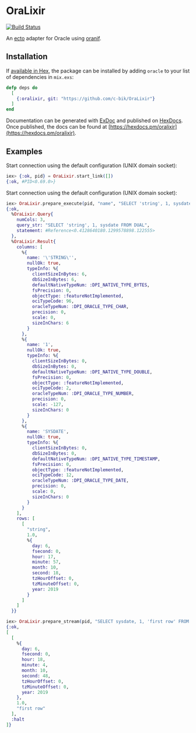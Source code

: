 # OraLixir
[![Build Status](https://travis-ci.org/c-bik/OraLixir.svg?branch=exunits)](https://travis-ci.org/c-bik/OraLixir)

An [ecto](https://github.com/elixir-ecto/ecto) adapter for Oracle using [oranif](https://github.com/c-bik/oranif/).

## Installation

If [available in Hex](https://hex.pm/docs/publish), the package can be installed
by adding `oracle` to your list of dependencies in `mix.exs`:

```elixir
defp deps do
  [
    {:oralixir, git: "https://github.com/c-bik/OraLixir"}
  ]
end
```

Documentation can be generated with [ExDoc](https://github.com/elixir-lang/ex_doc)
and published on [HexDocs](https://hexdocs.pm). Once published, the docs can
be found at [https://hexdocs.pm/oralixir](https://hexdocs.pm/oralixir).

## Examples

Start connection using the default configuration (UNIX domain socket):
```elixir
iex> {:ok, pid} = OraLixir.start_link([])
{:ok, #PID<0.69.0>}
```

  Start connection using the default configuration (UNIX domain socket):
```elixir
iex> OraLixir.prepare_execute(pid, "name", "SELECT 'string', 1, sysdate FROM DUAL", [], [])
{:ok,
  %OraLixir.Query{
    numCols: 3,
    query_str: "SELECT 'string', 1, sysdate FROM DUAL",
    statement: #Reference<0.4128640180.1299578898.122555>
  },
  %OraLixir.Result{
    columns: [
      %{
        name: '\'STRING\'',
        nullOk: true,
        typeInfo: %{
          clientSizeInBytes: 6,
          dbSizeInBytes: 6,
          defaultNativeTypeNum: :DPI_NATIVE_TYPE_BYTES,
          fsPrecision: 0,
          objectType: :featureNotImplemented,
          ociTypeCode: 96,
          oracleTypeNum: :DPI_ORACLE_TYPE_CHAR,
          precision: 0,
          scale: 0,
          sizeInChars: 6
        }
      },
      %{
        name: '1',
        nullOk: true,
        typeInfo: %{
          clientSizeInBytes: 0,
          dbSizeInBytes: 0,
          defaultNativeTypeNum: :DPI_NATIVE_TYPE_DOUBLE,
          fsPrecision: 0,
          objectType: :featureNotImplemented,
          ociTypeCode: 2,
          oracleTypeNum: :DPI_ORACLE_TYPE_NUMBER,
          precision: 0,
          scale: -127,
          sizeInChars: 0
        }
      },
      %{
        name: 'SYSDATE',
        nullOk: true,
        typeInfo: %{
          clientSizeInBytes: 0,
          dbSizeInBytes: 0,
          defaultNativeTypeNum: :DPI_NATIVE_TYPE_TIMESTAMP,
          fsPrecision: 0,
          objectType: :featureNotImplemented,
          ociTypeCode: 12,
          oracleTypeNum: :DPI_ORACLE_TYPE_DATE,
          precision: 0,
          scale: 0,
          sizeInChars: 0
        }
      }
    ],
    rows: [
      [
        "string",
        1.0,
        %{
          day: 6,
          fsecond: 0,
          hour: 17,
          minute: 57,
          month: 10,
          second: 18,
          tzHourOffset: 0,
          tzMinuteOffset: 0,
          year: 2019
        }
      ]
    ]
  }}

iex> OraLixir.prepare_stream(pid, "SELECT sysdate, 1, 'first row' FROM DUAL", [], [])
{:ok,
[
  [
    %{
      day: 6,
      fsecond: 0,
      hour: 18,
      minute: 4,
      month: 10,
      second: 48,
      tzHourOffset: 0,
      tzMinuteOffset: 0,
      year: 2019
    },
    1.0,
    "first row"
  ],
  :halt
]}
```
